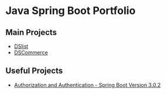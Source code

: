 # Java Spring Boot Portfolio
## Main Projects
- [DSlist](https://github.com/hakkinenT/dslist)
- [DSCommerce](https://github.com/hakkinenT/java-spring-boot-dscommerce)

## Useful Projects
- [Authorization and Authentication - Spring Boot Version 3.0.2](https://github.com/hakkinenT/spring-security-authentication-authorization)
